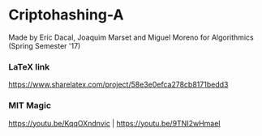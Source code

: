 # Criptohashing-A

Made by Eric Dacal, Joaquim Marset and Miguel Moreno for Algorithmics (Spring Semester '17)

### LaTeX link
https://www.sharelatex.com/project/58e3e0efca278cb8171bedd3

### MIT Magic
https://youtu.be/KqqOXndnvic | https://youtu.be/9TNI2wHmaeI
